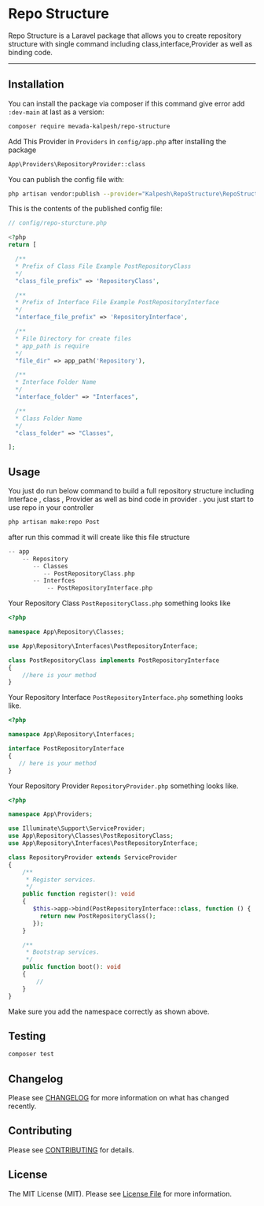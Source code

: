 # Repo Structure

Repo Structure is a Laravel package that allows you to create repository structure with single command including class,interface,Provider as well as binding code.

---

## Installation

You can install the package via composer if this command give error add
`:dev-main` at last as a version:

```bash
composer require mevada-kalpesh/repo-structure
```
Add This Provider in `Providers` in `config/app.php` after installing the
package
```bash
App\Providers\RepositoryProvider::class
```

You can publish the config file with:
```bash
php artisan vendor:publish --provider="Kalpesh\RepoStructure\RepoStructureProvider"
```

This is the contents of the published config file:

```php
// config/repo-sturcture.php

<?php
return [

  /**
  * Prefix of Class File Example PostRepositoryClass
  */
  "class_file_prefix" => 'RepositoryClass',

  /**
  * Prefix of Interface File Example PostRepositoryInterface
  */
  "interface_file_prefix" => 'RepositoryInterface',

  /**
  * File Directory for create files
  * app_path is require
  */
  "file_dir" => app_path('Repository'),

  /**
  * Interface Folder Name
  */
  "interface_folder" => "Interfaces",

  /**
  * Class Folder Name
  */
  "class_folder" => "Classes",

];
```

## Usage

You just do run below command to build a full repository structure including Interface , class , Provider as well as bind code in provider . you just start to use repo in your controller

```php
php artisan make:repo Post
```

after run this commad it will create like this file structure


```php
-- app
    -- Repository
       -- Classes
          -- PostRepositoryClass.php
       -- Interfces
           -- PostRepositoryInterface.php
```

 Your Repository Class `PostRepositoryClass.php` something looks like 
 

```php
<?php

namespace App\Repository\Classes;

use App\Repository\Interfaces\PostRepositoryInterface;

class PostRepositoryClass implements PostRepositoryInterface
{
    //here is your method
}
```

Your Repository Interface `PostRepositoryInterface.php` something looks like.

```php
<?php

namespace App\Repository\Interfaces;

interface PostRepositoryInterface 
{
   // here is your method
}
```

Your Repository Provider `RepositoryProvider.php` something looks like.


```php
<?php

namespace App\Providers;

use Illuminate\Support\ServiceProvider;
use App\Repository\Classes\PostRepositoryClass; 
use App\Repository\Interfaces\PostRepositoryInterface; 

class RepositoryProvider extends ServiceProvider
{
    /**
     * Register services.
     */
    public function register(): void
    {
       $this->app->bind(PostRepositoryInterface::class, function () {
         return new PostRepositoryClass();
       });
    }

    /**
     * Bootstrap services.
     */
    public function boot(): void
    {
        //
    }
}

```

Make sure you add the namespace correctly as shown above.

## Testing

```bash
composer test
```

## Changelog

Please see [CHANGELOG](CHANGELOG.md) for more information on what has changed recently.

## Contributing

Please see [CONTRIBUTING](.github/CONTRIBUTING.md) for details.

## License

The MIT License (MIT). Please see [License File](LICENSE.md) for more information.
